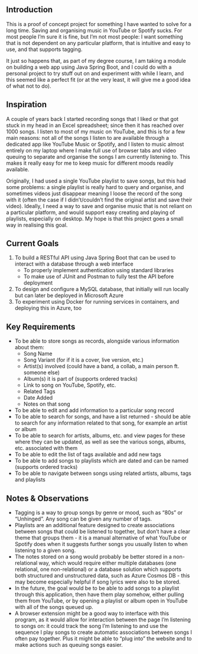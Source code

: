 ## Introduction

This is a proof of concept project for something I have wanted to solve for a long time. Saving and organising music in YouTube or Spotify sucks. For most people I’m sure it is fine, but I’m not most people: I want something that is not dependent on any particular platform, that is intuitive and easy to use, and that supports tagging.

It just so happens that, as part of my degree course, I am taking a module on building a web app using Java Spring Boot, and I could do with a personal project to try stuff out on and experiment with while I learn, and this seemed like a perfect fit (or at the very least, it will give me a good idea of what not to do).

## Inspiration

A couple of years back I started recording songs that I liked or that got stuck in my head in an Excel spreadsheet; since then it has reached over 1000 songs. I listen to most of my music on YouTube, and this is for a few main reasons: not all of the songs I listen to are available through a dedicated app like YouTube Music or Spotify, and I listen to music almost entirely on my laptop where I make full use of browser tabs and video queuing to separate and organise the songs I am currently listening to. This makes it really easy for me to keep music for different moods readily available.

Originally, I had used a single YouTube playlist to save songs, but this had some problems: a single playlist is really hard to query and organise, and sometimes videos just disappear meaning I loose the record of the song with it (often the case if I didn’t/couldn’t find the original artist and save their video). Ideally, I need a way to save and organise music that is not reliant on a particular platform, and would support easy creating and playing of playlists, especially on desktop. My hope is that this project goes a small way in realising this goal.

## Current Goals

1. To build a RESTful API using Java Spring Boot that can be used to interact with a database through a web interface
    - To properly implement authentication using standard libraries
    - To make use of JUnit and Postman to fully test the API before deployment
2. To design and configure a MySQL database, that initially will run locally but can later be deployed in Microsoft Azure
3. To experiment using Docker for running services in containers, and deploying this in Azure, too

## Key Requirements

- To be able to store songs as records, alongside various information about them:
    - Song Name
    - Song Variant (for if it is a cover, live version, etc.)
    - Artist(s) involved (could have a band, a collab, a main person ft. someone else)
    - Album(s) it is part of (supports ordered tracks)
    - Link to song on YouTube, Spotify, etc.
    - Related Tags
    - Date Added
    - Notes on that song
- To be able to edit and add information to a particular song record
- To be able to search for songs, and have a list returned - should be able to search for any information related to that song, for example an artist or album
- To be able to search for artists, albums, etc. and view pages for these where they can be updated, as well as see the various songs, albums, etc. associated with them
- To be able to edit the list of tags available and add new tags
- To be able to add songs to playlists which are dated and can be named (supports ordered tracks)
- To be able to navigate between songs using related artists, albums, tags and playlists

## Notes & Observations

- Tagging is a way to group songs by genre or mood, such as “80s” or “Unhinged”. Any song can be given any number of tags.
- Playlists are an additional feature designed to create associations between songs that could be listened to together, but don’t have a clear theme that groups them - it is a manual alternative of what YouTube or Spotify does when it suggests further songs you usually listen to when listening to a given song.
- The notes stored on a song would probably be better stored in a non-relational way, which would require either multiple databases (one relational, one non-relational) or a database solution which supports both structured and unstructured data, such as Azure Cosmos DB - this may become especially helpful if song lyrics were also to be stored.
- In the future, the goal would be to be able to add songs to a playlist through this application, then have them play somehow, either pulling them from YouTube, or by opening a playlist or album open in YouTube with all of the songs queued up.
- A browser extension might be a good way to interface with this program, as it would allow for interaction between the page I’m listening to songs on: it could track the song I’m listening to and use the sequence I play songs to create automatic associations between songs I often pay together. Plus it might be able to “plug into” the website and to make actions such as queuing songs easier.